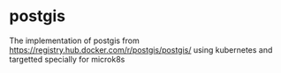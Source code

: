 # postgis 

The implementation of postgis from https://registry.hub.docker.com/r/postgis/postgis/ using kubernetes and targetted specially for microk8s
